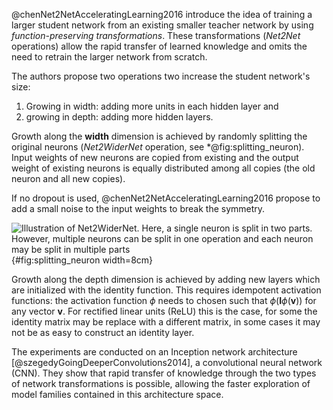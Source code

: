 @chenNet2NetAcceleratingLearning2016 introduce the idea of training a larger
student network from an existing smaller teacher network by using
*function-preserving transformations*.
These transformations (*Net2Net* operations) allow the rapid transfer of learned
knowledge and omits the need to retrain the larger network from scratch.

The authors propose two operations two increase the student network's size:

1. Growing in width: adding more units in each hidden layer and
2. growing in depth: adding more hidden layers.

Growth along the **width** dimension is achieved by randomly splitting the original
neurons (*Net2WiderNet* operation, see *@fig:splitting_neuron). Input weights of new neurons are copied from existing
and the output weight of existing neurons is equally distributed among all
copies (the old neuron and all new copies).

If no dropout is used, @chenNet2NetAcceleratingLearning2016 propose to add a small
noise to the input weights to break the symmetry.

![Illustration of *Net2WiderNet*. Here, a single neuron is split in two parts. However, multiple neurons can be split in one operation and each neuron may be split in multiple parts](img/splitting_neuron){#fig:splitting_neuron width=8cm}

Growth along the depth dimension is achieved by adding new layers which are
initialized with the identity function.
This requires idempotent activation functions: the activation function $\phi$
needs to chosen such that $\phi(\mathbf{I}\phi(\mathbf{v}))$ for any vector $\mathbf{v}$.
For rectified linear units (ReLU) this is the case, for some the identity matrix
may be replace with a different matrix, in some cases it may not be as easy
to construct an identity layer.



The experiments are conducted on an Inception network architecture [@szegedyGoingDeeperConvolutions2014],
a convolutional neural network (CNN).
They show that rapid transfer of knowledge through the two types of network
transformations is possible, allowing the faster exploration of model families
contained in this architecture space.
